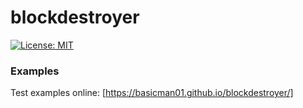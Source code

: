 # blockdestroyer

[![License: MIT](https://img.shields.io/badge/License-MIT-blue.svg)](./LICENSE)

### Examples ###
Test examples online: [https://basicman01.github.io/blockdestroyer/]